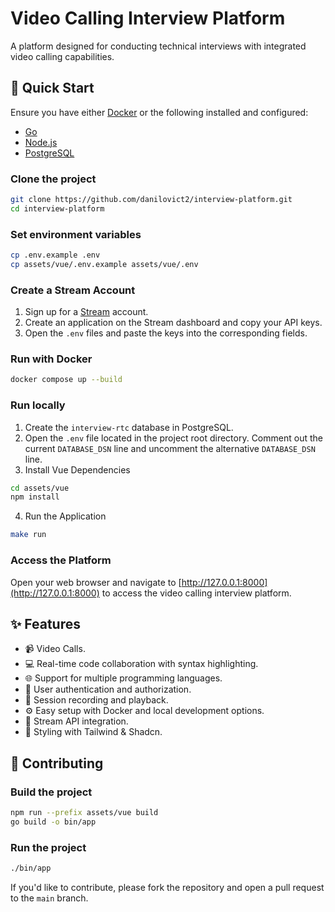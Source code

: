 # Video Calling Interview Platform

A platform designed for conducting technical interviews with integrated video calling capabilities.

## 🚀 Quick Start

Ensure you have either [Docker](https://www.docker.com/get-started) or the following installed and configured:

- [Go](https://golang.org/doc/install)
- [Node.js](https://nodejs.org/)
- [PostgreSQL](https://www.postgresql.org/download/)

### Clone the project

```bash
git clone https://github.com/danilovict2/interview-platform.git
cd interview-platform
```

### Set environment variables

```bash
cp .env.example .env
cp assets/vue/.env.example assets/vue/.env
```

### Create a Stream Account

1. Sign up for a [Stream](https://getstream.io/) account.
2. Create an application on the Stream dashboard and copy your API keys.
3. Open the `.env` files and paste the keys into the corresponding fields.

### Run with Docker

```bash
docker compose up --build
```

### Run locally

1. Create the `interview-rtc` database in PostgreSQL.
2. Open the `.env` file located in the project root directory. Comment out the current `DATABASE_DSN` line and uncomment the alternative `DATABASE_DSN` line.
3. Install Vue Dependencies

```bash
cd assets/vue
npm install
```
4. Run the Application

```bash
make run
```

### Access the Platform

Open your web browser and navigate to [http://127.0.0.1:8000](http://127.0.0.1:8000) to access the video calling interview platform.


## ✨ Features

- 📹 Video Calls.
- 💻 Real-time code collaboration with syntax highlighting.
- 🌐 Support for multiple programming languages.
- 🔐 User authentication and authorization.
- 🎥 Session recording and playback.
- ⚙️ Easy setup with Docker and local development options.
- 🌊 Stream API integration.
- 🎨 Styling with Tailwind & Shadcn.

## 🤝 Contributing

### Build the project

```bash
npm run --prefix assets/vue build
go build -o bin/app
```

### Run the project

```bash
./bin/app
```

If you'd like to contribute, please fork the repository and open a pull request to the `main` branch.
